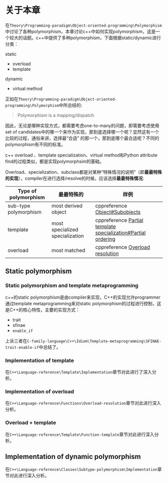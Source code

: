 # 关于本章

在`Theory\Programming-paradigm\Object-oriented-programming\Polymorphism`中讨论了各种polymorphism，本章讨论c++中如何实现polymorphism，这是一个较大的话题。c++中提供了多种polymorphism，下面根据static/dynamic进行分类：

static

- overload
- template

dynamic

- virtual method

正如在`Theory\Programming-paradigm\Object-oriented-programming\Polymorphism`中所总结的:

> Polymorphism is a mapping/dispatch

因此，无论是哪种实现方式，都需要考虑one-to-many的问题，即需要考虑使用set  of candidates中的哪一个来作为实现，那到底选择哪一个呢？显然这有一个比较的过程，通俗来讲，选择最“合适” 的那一个，那到底哪个最合适呢？不同的polymorphism有不同的标准。

c++ overload 、template specialization、virtual method和Python attribute find的过程类似，都是实现polymorphsim的基础。

Overload、specialization、subclass都是对某种“特殊情况的说明”（即**最最特殊的实现**），compiler在进行选择/resolve的时候，应该选择**最最特殊情况**: 

| Type of polymorphism  | 最最特殊的                      | 样例                                                         |
| --------------------- | ------------------------------- | ------------------------------------------------------------ |
| sub-type polymorphism | most derived object             | cppreference [Object#Subobjects](https://en.cppreference.com/w/cpp/language/object#Subobjects) |
| template              | most specialized specialization | cppreference [Partial template specialization#Partial ordering](https://en.cppreference.com/w/cpp/language/partial_specialization#Partial_ordering) |
| overload              | most matched                    | cppreference [Overload resolution](https://en.cppreference.com/w/cpp/language/overload_resolution) |



## Static polymorphism

### Static polymorphism and template metaprogramming

c++的static polymorphism是由compiler来实现，C++的实现允许programmer通过template metaprogramming来对static polymorphism的过程进行控制，这是C++的核心特性，主要的实现方式：

- trait
- sfinae
- `enable_if`

上诉三者在`C-family-language\C++\Idiom\Template-metaprogramming\SFINAE-trait-enable-if`中总结了。

### Implementation of template

在`C++\Language-reference\Template\Implementation`章节对此进行了深入分析。



### Implementation of overload 

在`C++\Language-reference\Functions\Overload-resolution`章节对此进行深入分析。

### Overload + template

在`C++\Language-reference\Template\Function-template`章节对此进行深入分析。

## Implementation of dynamic polymorphism



在`C++\Language-reference\Classes\Subtype-polymorphism\Implementation`章节对此进行深入分析。

